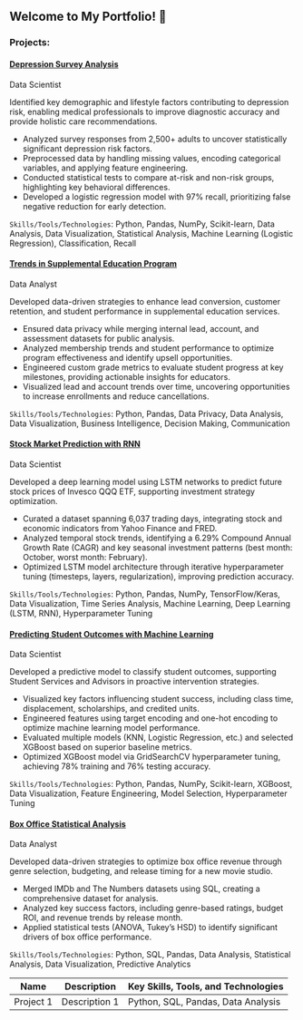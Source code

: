 ## Welcome to My Portfolio! 👋

<!--
**elijahlopez94/elijahlopez94** is a ✨ _special_ ✨ repository because its `README.md` (this file) appears on your GitHub profile.

Here are some ideas to get you started:

- 🔭 I’m currently working on ...
- 🌱 I’m currently learning ...
- 👯 I’m looking to collaborate on ...
- 🤔 I’m looking for help with ...
- 💬 Ask me about ...
- 📫 How to reach me: ...
- 😄 Pronouns: ...
- ⚡ Fun fact: ...
-->


### Projects:
#### [Depression Survey Analysis](https://github.com/elijahlopez94/depression_survey_analysis)
Data Scientist

Identified key demographic and lifestyle factors contributing to depression risk, enabling medical professionals to improve diagnostic accuracy and provide holistic care recommendations.

* Analyzed survey responses from 2,500+ adults to uncover statistically significant depression risk factors.
* Preprocessed data by handling missing values, encoding categorical variables, and applying feature engineering.
* Conducted statistical tests to compare at-risk and non-risk groups, highlighting key behavioral differences.
* Developed a logistic regression model with 97% recall, prioritizing false negative reduction for early detection.

`Skills/Tools/Technologies`: Python, Pandas, NumPy, Scikit-learn, Data Analysis, Data Visualization, Statistical Analysis, Machine Learning (Logistic Regression), Classification, Recall

#### [Trends in Supplemental Education Program](https://github.com/elijahlopez94/trends_in_supplemental_education_program)
Data Analyst

Developed data-driven strategies to enhance lead conversion, customer retention, and student performance in supplemental education services.

* Ensured data privacy while merging internal lead, account, and assessment datasets for public analysis.
* Analyzed membership trends and student performance to optimize program effectiveness and identify upsell opportunities.
* Engineered custom grade metrics to evaluate student progress at key milestones, providing actionable insights for educators.
* Visualized lead and account trends over time, uncovering opportunities to increase enrollments and reduce cancellations.

`Skills/Tools/Technologies`: Python, Pandas, Data Privacy, Data Analysis, Data Visualization, Business Intelligence, Decision Making, Communication

#### [Stock Market Prediction with RNN](https://github.com/elijahlopez94/stock_market_prediction_with_rnn)
Data Scientist

Developed a deep learning model using LSTM networks to predict future stock prices of Invesco QQQ ETF, supporting investment strategy optimization.
* Curated a dataset spanning 6,037 trading days, integrating stock and economic indicators from Yahoo Finance and FRED.
* Analyzed temporal stock trends, identifying a 6.29% Compound Annual Growth Rate (CAGR) and key seasonal investment patterns (best month: October, worst month: February).
* Optimized LSTM model architecture through iterative hyperparameter tuning (timesteps, layers, regularization), improving prediction accuracy.

`Skills/Tools/Technologies`: Python, Pandas, NumPy, TensorFlow/Keras, Data Visualization, Time Series Analysis, Machine Learning, Deep Learning (LSTM, RNN), Hyperparameter Tuning

#### [Predicting Student Outcomes with Machine Learning](https://github.com/elijahlopez94/predicting_student_outcomes_with_machine_learning)
Data Scientist

Developed a predictive model to classify student outcomes, supporting Student Services and Advisors in proactive intervention strategies.

* Visualized key factors influencing student success, including class time, displacement, scholarships, and credited units.
* Engineered features using target encoding and one-hot encoding to optimize machine learning model performance.
* Evaluated multiple models (KNN, Logistic Regression, etc.) and selected XGBoost based on superior baseline metrics.
* Optimized XGBoost model via GridSearchCV hyperparameter tuning, achieving 78% training and 76% testing accuracy.

`Skills/Tools/Technologies`: Python, Pandas, NumPy, Scikit-learn, XGBoost, Data Visualization, Feature Engineering, Model Selection, Hyperparameter Tuning

#### [Box Office Statistical Analysis](https://github.com/elijahlopez94/box_office_statistical_analysis)
Data Analyst

Developed data-driven strategies to optimize box office revenue through genre selection, budgeting, and release timing for a new movie studio.

* Merged IMDb and The Numbers datasets using SQL, creating a comprehensive dataset for analysis.
* Analyzed key success factors, including genre-based ratings, budget ROI, and revenue trends by release month.
* Applied statistical tests (ANOVA, Tukey’s HSD) to identify significant drivers of box office performance.

`Skills/Tools/Technologies`: Python, SQL, Pandas, Data Analysis, Statistical Analysis, Data Visualization, Predictive Analytics

| Name     | Description   | Key Skills, Tools, and Technologies|
|----------|---------------|------------------------------------|
| Project 1| Description 1 | Python, SQL, Pandas, Data Analysis |